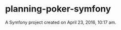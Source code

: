 planning-poker-symfony
======================

A Symfony project created on April 23, 2016, 10:17 am.
